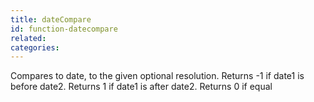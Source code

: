 ```yaml
---
title: dateCompare
id: function-datecompare
related:
categories:
---
```


Compares to date, to the given optional resolution. Returns -1 if date1 is before date2. Returns 1 if date1 is after date2. Returns 0 if equal